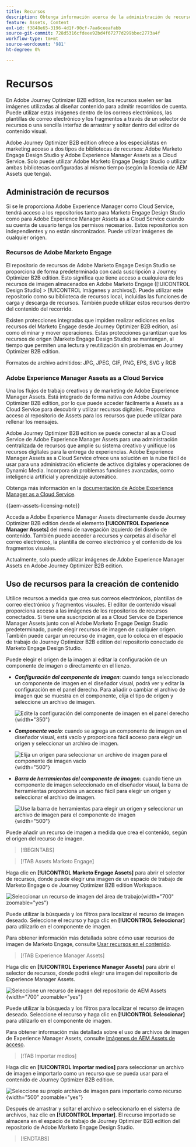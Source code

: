 ```yaml
---
title: Recursos
description: Obtenga información acerca de la administración de recursos en Journey Optimizer B2B edition.
feature: Assets, Content
exl-id: f3848e65-3196-4d1f-90cf-7aa6ceeafabb
source-git-commit: 728d5316cfdeee92bd4f67277d299bbec2773a4f
workflow-type: tm+mt
source-wordcount: '981'
ht-degree: 0%

---
```


# Recursos

En Adobe Journey Optimizer B2B edition, los recursos suelen ser las imágenes utilizadas al diseñar contenido para admitir recorridos de cuenta. Puede utilizar estas imágenes dentro de los correos electrónicos, las plantillas de correo electrónico y los fragmentos a través de un selector de recursos o una sencilla interfaz de arrastrar y soltar dentro del editor de contenido visual.

Adobe Journey Optimizer B2B edition ofrece a los especialistas en marketing acceso a dos tipos de bibliotecas de recursos: Adobe Marketo Engage Design Studio y Adobe Experience Manager Assets as a Cloud Service. Solo puede utilizar Adobe Marketo Engage Design Studio o utilizar ambas bibliotecas configuradas al mismo tiempo (según la licencia de AEM Assets que tenga).

## Administración de recursos

Si se le proporciona Adobe Experience Manager como Cloud Service, tendrá acceso a los repositorios tanto para Marketo Engage Design Studio como para Adobe Experience Manager Assets as a Cloud Service cuando su cuenta de usuario tenga los permisos necesarios. Estos repositorios son independientes y no están sincronizados. Puede utilizar imágenes de cualquier origen.

### Recursos de Adobe Marketo Engage

El repositorio de recursos de Adobe Marketo Engage Design Studio se proporciona de forma predeterminada con cada suscripción a Journey Optimizer B2B edition. Esto significa que tiene acceso a cualquiera de los recursos de imagen almacenados en Adobe Marketo Engage ([!UICONTROL Design Studio] > [!UICONTROL Imágenes y archivos]). Puede utilizar este repositorio como su biblioteca de recursos local, incluidas las funciones de carga y descarga de recursos. También puede utilizar estos recursos dentro del contenido del recorrido.

Existen protecciones integradas que impiden realizar ediciones en los recursos del Marketo Engage desde Journey Optimizer B2B edition, así como eliminar y mover operaciones. Estas protecciones garantizan que los recursos de origen (Marketo Engage Design Studio) se mantengan, al tiempo que permiten una lectura y reutilización sin problemas en Journey Optimizer B2B edition.

Formatos de archivo admitidos: JPG, JPEG, GIF, PNG, EPS, SVG y RGB

### Adobe Experience Manager Assets as a Cloud Service

Una los flujos de trabajo creativos y de marketing de Adobe Experience Manager Assets. Está integrado de forma nativa con Adobe Journey Optimizer B2B edition, por lo que puede acceder fácilmente a Assets as a Cloud Service para descubrir y utilizar recursos digitales. Proporciona acceso al repositorio de Assets para los recursos que puede utilizar para rellenar los mensajes.

Adobe Journey Optimizer B2B edition se puede conectar al as a Cloud Service de Adobe Experience Manager Assets para una administración centralizada de recursos que amplíe su sistema creativo y unifique los recursos digitales para la entrega de experiencias. Adobe Experience Manager Assets as a Cloud Service ofrece una solución en la nube fácil de usar para una administración eficiente de activos digitales y operaciones de Dynamic Media. Incorpora sin problemas funciones avanzadas, como inteligencia artificial y aprendizaje automático.

Obtenga más información en la [documentación de Adobe Experience Manager as a Cloud Service](https://experienceleague.adobe.com/es/docs/experience-manager-cloud-service/content/assets/overview).

{{aem-assets-licensing-note}}

Acceda a Adobe Experience Manager Assets directamente desde Journey Optimizer B2B edition desde el elemento **[!UICONTROL Experience Manager Assets]** del menú de navegación izquierdo del diseño de contenido. También puede acceder a recursos y carpetas al diseñar el correo electrónico, la plantilla de correo electrónico y el contenido de los fragmentos visuales.

Actualmente, solo puede utilizar imágenes de Adobe Experience Manager Assets en Adobe Journey Optimizer B2B edition.

## Uso de recursos para la creación de contenido

Utilice recursos a medida que crea sus correos electrónicos, plantillas de correo electrónico y fragmentos visuales. El editor de contenido visual proporciona acceso a las imágenes de los repositorios de recursos conectados. Si tiene una suscripción al as a Cloud Service de Experience Manager Assets junto con el Adobe Marketo Engage Design Studio predeterminado, puede elegir recursos de imagen de cualquier origen. También puede cargar un recurso de imagen, que lo coloca en el espacio de trabajo de Journey Optimizer B2B edition del repositorio conectado de Marketo Engage Design Studio.

Puede elegir el origen de la imagen al editar la configuración de un componente de imagen o directamente en el lienzo.

* **_Configuración del componente de imagen_**: cuando tenga seleccionado un componente de imagen en el diseñador visual, podrá ver y editar la configuración en el panel derecho. Para añadir o cambiar el archivo de imagen que se muestra en el componente, elija el tipo de origen y seleccione un archivo de imagen.

  ![Edite la configuración del componente de imagen en el panel derecho](./assets/content-assets-image-settings.png){width="350"}

* **_Componente vacío_**: cuando se agrega un componente de imagen en el diseñador visual, está vacío y proporciona fácil acceso para elegir un origen y seleccionar un archivo de imagen.

  ![Elija un origen para seleccionar un archivo de imagen para el componente de imagen vacío](./assets/content-assets-image-component-empty.png){width="500"}

* **_Barra de herramientas del componente de imagen_**: cuando tiene un componente de imagen seleccionado en el diseñador visual, la barra de herramientas proporciona un acceso fácil para elegir un origen y seleccionar el archivo de imagen.

  ![Use la barra de herramientas para elegir un origen y seleccionar un archivo de imagen para el componente de imagen](./assets/content-assets-image-toolbar-settings.png){width="500"}

Puede añadir un recurso de imagen a medida que crea el contenido, según el origen del recurso de imagen.

>[!BEGINTABS]

>[!TAB Assets Marketo Engage]

Haga clic en **[!UICONTROL Marketo Engage Assets]** para abrir el selector de recursos, donde puede elegir una imagen de un espacio de trabajo de Marketo Engage o de Journey Optimizer B2B edition Workspace.

![Seleccionar un recurso de imagen del área de trabajo](./assets/content-assets-image-me-selected.png){width="700" zoomable="yes"}

Puede utilizar la búsqueda y los filtros para localizar el recurso de imagen deseado. Seleccione el recurso y haga clic en **[!UICONTROL Seleccionar]** para utilizarlo en el componente de imagen.

Para obtener información más detallada sobre cómo usar recursos de imagen de Marketo Engage, consulte [Usar recursos en el contenido](./marketo-engage-design-studio.md#use-assets-in-your-content).

>[!TAB Experience Manager Assets]

Haga clic en **[!UICONTROL Experience Manager Assets]** para abrir el selector de recursos, donde podrá elegir una imagen del repositorio de Experience Manager Assets.

![Seleccione un recurso de imagen del repositorio de AEM Assets](./assets/content-assets-image-aem-selected.png){width="700" zoomable="yes"}

Puede utilizar la búsqueda y los filtros para localizar el recurso de imagen deseado. Seleccione el recurso y haga clic en **[!UICONTROL Seleccionar]** para utilizarlo en el componente de imagen.

Para obtener información más detallada sobre el uso de archivos de imagen de Experience Manager Assets, consulte [Imágenes de AEM Assets de acceso](./aem-assets.md#access-aem-assets-images).

>[!TAB Importar medios]

Haga clic en **[!UICONTROL Importar medios]** para seleccionar un archivo de imagen e importarlo como un recurso que se pueda usar para el contenido de Journey Optimizer B2B edition.

![Seleccione su propio archivo de imagen para importarlo como recurso](./assets/content-assets-image-import-file-selected.png){width="500" zoomable="yes"}

Después de arrastrar y soltar el archivo o seleccionarlo en el sistema de archivos, haz clic en **[!UICONTROL Importar]**. El recurso importado se almacena en el espacio de trabajo de Journey Optimizer B2B edition del repositorio de Adobe Marketo Engage Design Studio.

>[!ENDTABS]
